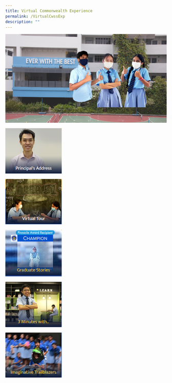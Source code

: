 ```yaml
---
title: Virtual Commonwealth Experience
permalink: /VirtualCwssExp
description: ""
---
```

![](/images/Banner%20image.jpg)



<p><a href="https://staging.d2q8d178bncjmq.amplifyapp.com/VirtualCWSSExp/principals-address">
<img src="/images/Principal's%20address.png"
		 style="width:35%">
</a></p>


<p><a href="https://staging.d2q8d178bncjmq.amplifyapp.com/VirtualCWSSExp/virtual-tour">
<img src="/images/Virtual%20Tour.png"
		 style="width:35%">
</a></p>


<p><a href="https://staging.d2q8d178bncjmq.amplifyapp.com/VirtualCWSSExp/graduates-stories-class-of-2019">
<img src="/images/graduate%20Stories.png"
		 style="width:35%">
</a></p>



<p><a href="https://staging.d2q8d178bncjmq.amplifyapp.com/VirtualCWSSExp/3-minutes-with">
<img src="/images/3%20minutes%20with.png"
		 style="width:35%">
</a></p>



<p><a href="https://staging.d2q8d178bncjmq.amplifyapp.com/VirtualCWSSExp/imaginative-trailblazers">
<img src="/images/imaginative%20trailblazers%20.png"
		 style="width:35%">
</a></p>


